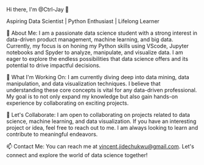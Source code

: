 Hi there, I'm @Ctrl-Jay 👋

Aspiring Data Scientist | Python Enthusiast | Lifelong Learner

🌱 About Me:
I am a passionate data science student with a strong interest in data-driven product management, machine learning, and big data. Currently, my focus is on honing my Python skills using VScode, Jupyter notebooks and Spyder to analyze, manipulate, and visualize data. I am eager to explore the endless possibilities that data science offers and its potential to drive impactful decisions.

💼 What I'm Working On:
I am currently diving deep into data mining, data manipulation, and data visualization techniques. I believe that understanding these core concepts is vital for any data-driven professional. My goal is to not only expand my knowledge but also gain hands-on experience by collaborating on exciting projects.

🤝 Let's Collaborate:
I am open to collaborating on projects related to data science, machine learning, and data visualization. If you have an interesting project or idea, feel free to reach out to me. I am always looking to learn and contribute to meaningful endeavors.

📫 Contact Me:
You can reach me at vincent.jidechukwu@gmail.com. Let's connect and explore the world of data science together!

<!---
Ctrl-Jay/Ctrl-Jay is a ✨ special ✨ repository because its `README.md` (this file) appears on your GitHub profile.
You can click the Preview link to take a look at your changes.
--->
